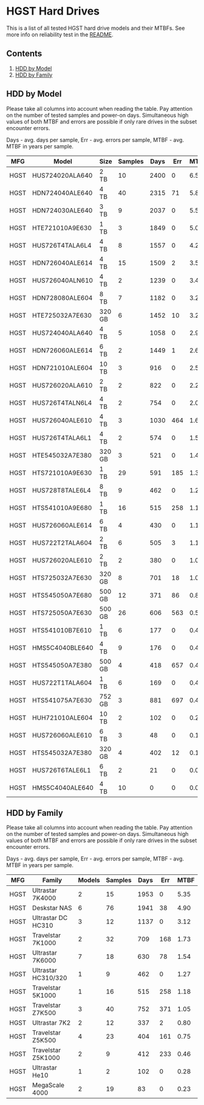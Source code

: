 HGST Hard Drives
================

This is a list of all tested HGST hard drive models and their MTBFs. See more
info on reliability test in the [README](https://github.com/bsdhw/SMART).

Contents
--------

1. [ HDD by Model  ](#hdd-by-model)
2. [ HDD by Family ](#hdd-by-family)

HDD by Model
------------

Please take all columns into account when reading the table. Pay attention on the
number of tested samples and power-on days. Simultaneous high values of both MTBF
and errors are possible if only rare drives in the subset encounter errors.

Days - avg. days per sample,
Err  - avg. errors per sample,
MTBF - avg. MTBF in years per sample.

| MFG       | Model              | Size   | Samples | Days  | Err   | MTBF |
|-----------|--------------------|--------|---------|-------|-------|------|
| HGST      | HUS724020ALA640    | 2 TB   | 10      | 2400  | 0     | 6.58   |
| HGST      | HDN724040ALE640    | 4 TB   | 40      | 2315  | 71    | 5.85   |
| HGST      | HDN724030ALE640    | 3 TB   | 9       | 2037  | 0     | 5.58   |
| HGST      | HTE721010A9E630    | 1 TB   | 3       | 1849  | 0     | 5.07   |
| HGST      | HUS726T4TALA6L4    | 4 TB   | 8       | 1557  | 0     | 4.27   |
| HGST      | HDN726040ALE614    | 4 TB   | 15      | 1509  | 2     | 3.51   |
| HGST      | HUS726040ALN610    | 4 TB   | 2       | 1239  | 0     | 3.40   |
| HGST      | HDN728080ALE604    | 8 TB   | 7       | 1182  | 0     | 3.24   |
| HGST      | HTE725032A7E630    | 320 GB | 6       | 1452  | 10    | 3.21   |
| HGST      | HUS724040ALA640    | 4 TB   | 5       | 1058  | 0     | 2.90   |
| HGST      | HDN726060ALE614    | 6 TB   | 2       | 1449  | 1     | 2.65   |
| HGST      | HDN721010ALE604    | 10 TB  | 3       | 916   | 0     | 2.51   |
| HGST      | HUS726020ALA610    | 2 TB   | 2       | 822   | 0     | 2.25   |
| HGST      | HUS726T4TALN6L4    | 4 TB   | 2       | 754   | 0     | 2.07   |
| HGST      | HUS726040ALE610    | 4 TB   | 3       | 1030  | 464   | 1.68   |
| HGST      | HUS726T4TALA6L1    | 4 TB   | 2       | 574   | 0     | 1.57   |
| HGST      | HTE545032A7E380    | 320 GB | 3       | 521   | 0     | 1.43   |
| HGST      | HTS721010A9E630    | 1 TB   | 29      | 591   | 185   | 1.38   |
| HGST      | HUS728T8TALE6L4    | 8 TB   | 9       | 462   | 0     | 1.27   |
| HGST      | HTS541010A9E680    | 1 TB   | 16      | 515   | 258   | 1.18   |
| HGST      | HUS726060ALE614    | 6 TB   | 4       | 430   | 0     | 1.18   |
| HGST      | HUS722T2TALA604    | 2 TB   | 6       | 505   | 3     | 1.13   |
| HGST      | HUS726020ALE610    | 2 TB   | 2       | 380   | 0     | 1.04   |
| HGST      | HTS725032A7E630    | 320 GB | 8       | 701   | 18    | 1.00   |
| HGST      | HTS545050A7E680    | 500 GB | 12      | 371   | 86    | 0.88   |
| HGST      | HTS725050A7E630    | 500 GB | 26      | 606   | 563   | 0.57   |
| HGST      | HTS541010B7E610    | 1 TB   | 6       | 177   | 0     | 0.49   |
| HGST      | HMS5C4040BLE640    | 4 TB   | 9       | 176   | 0     | 0.48   |
| HGST      | HTS545050A7E380    | 500 GB | 4       | 418   | 657   | 0.48   |
| HGST      | HUS722T1TALA604    | 1 TB   | 6       | 169   | 0     | 0.47   |
| HGST      | HTS541075A7E630    | 752 GB | 3       | 881   | 697   | 0.42   |
| HGST      | HUH721010ALE604    | 10 TB  | 2       | 102   | 0     | 0.28   |
| HGST      | HUS726060ALE610    | 6 TB   | 3       | 48    | 0     | 0.13   |
| HGST      | HTS545032A7E380    | 320 GB | 4       | 402   | 12    | 0.11   |
| HGST      | HUS726T6TALE6L1    | 6 TB   | 2       | 21    | 0     | 0.06   |
| HGST      | HMS5C4040ALE640    | 4 TB   | 10      | 0     | 0     | 0.00   |

HDD by Family
-------------

Please take all columns into account when reading the table. Pay attention on the
number of tested samples and power-on days. Simultaneous high values of both MTBF
and errors are possible if only rare drives in the subset encounter errors.

Days - avg. days per sample,
Err  - avg. errors per sample,
MTBF - avg. MTBF in years per sample.

| MFG       | Family                 | Models | Samples | Days  | Err   | MTBF |
|-----------|------------------------|--------|---------|-------|-------|------|
| HGST      | Ultrastar 7K4000       | 2      | 15      | 1953  | 0     | 5.35   |
| HGST      | Deskstar NAS           | 6      | 76      | 1941  | 38    | 4.90   |
| HGST      | Ultrastar DC HC310     | 3      | 12      | 1137  | 0     | 3.12   |
| HGST      | Travelstar 7K1000      | 2      | 32      | 709   | 168   | 1.73   |
| HGST      | Ultrastar 7K6000       | 7      | 18      | 630   | 78    | 1.54   |
| HGST      | Ultrastar HC310/320    | 1      | 9       | 462   | 0     | 1.27   |
| HGST      | Travelstar 5K1000      | 1      | 16      | 515   | 258   | 1.18   |
| HGST      | Travelstar Z7K500      | 3      | 40      | 752   | 371   | 1.05   |
| HGST      | Ultrastar 7K2          | 2      | 12      | 337   | 2     | 0.80   |
| HGST      | Travelstar Z5K500      | 4      | 23      | 404   | 161   | 0.75   |
| HGST      | Travelstar Z5K1000     | 2      | 9       | 412   | 233   | 0.46   |
| HGST      | Ultrastar He10         | 1      | 2       | 102   | 0     | 0.28   |
| HGST      | MegaScale 4000         | 2      | 19      | 83    | 0     | 0.23   |
